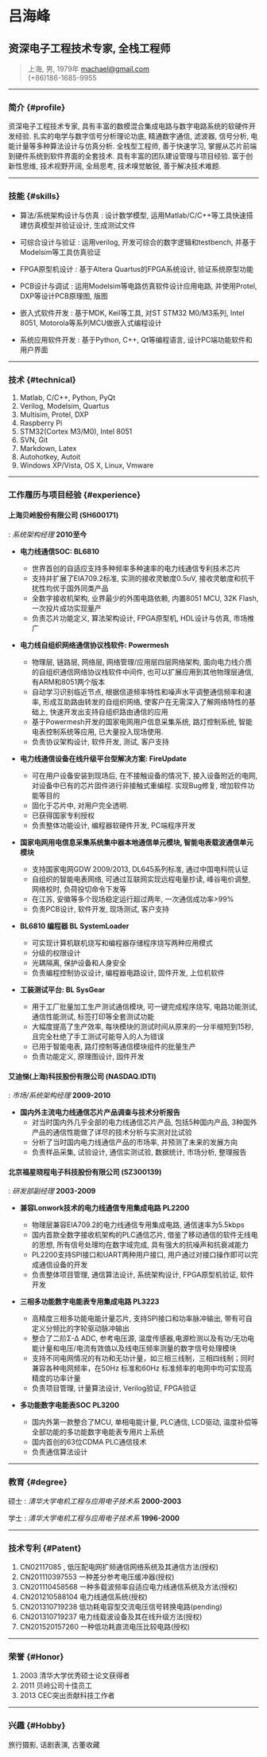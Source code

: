# 吕海峰
## 资深电子工程技术专家, 全栈工程师

> 上海, 男, 1979年
> [machael@gmail.com](machael@gmail.com)  
> (+86)186-1685-9955

------

### 简介 {#profile}

资深电子工程技术专家, 具有丰富的数模混合集成电路与数字电路系统的软硬件开发经验. 扎实的电学与数字信号分析理论功底, 精通数字通信, 滤波器, 信号分析, 电能计量等多种算法设计与仿真分析. 全栈型工程师, 善于快速学习, 掌握从芯片前端到硬件系统到软件界面的全套技术. 具有丰富的团队建设管理与项目经验. 富于创新性思维, 技术视野开阔,  全局思考, 技术嗅觉敏锐, 善于解决技术难题.

------

### 技能 {#skills}

* 算法/系统架构设计与仿真
  : 设计数学模型, 运用Matlab/C/C++等工具快速搭建仿真模型并验证设计, 生成测试文件

* 可综合设计与验证
  : 运用verilog, 开发可综合的数字逻辑和testbench, 并基于Modelsim等工具仿真验证

* FPGA原型机设计
  : 基于Altera Quartus的FPGA系统设计, 验证系统原型功能

* PCB设计与调试
  : 运用Modelsim等电路仿真软件设计应用电路, 并使用Protel, DXP等设计PCB原理图, 版图

* 嵌入式软件开发
  : 基于MDK, Keil等工具, 对ST STM32 M0/M3系列, Intel 8051, Motorola等系列MCU做嵌入式编程设计

* 系统应用软件开发
  : 基于Python, C++, Qt等编程语言, 设计PC端功能软件和用户界面

-------

### 技术 {#technical}

1. Matlab, C/C++, Python, PyQt
1. Verilog, Modelsim, Quartus
1. Multisim, Protel, DXP
1. Raspberry Pi
1. STM32(Cortex M3/M0), Intel 8051
1. SVN, Git
1. Markdown, Latex
1. Autohotkey, Autoit
1. Windows XP/Vista, OS X, Linux, Vmware

------

### 工作履历与项目经验 {#experience}

#### 上海贝岭股份有限公司 (SH600171)
: *系统架构经理*
  __2010至今__
  
* **电力线通信SOC: BL6810**
  + 世界首创的自适应支持多种频率多种速率的电力线通信专利技术芯片
  + 支持并扩展了EIA709.2标准, 实测的接收灵敏度0.5uV, 接收灵敏度和抗干扰性均优于国外同类产品
  + 全数字接收机架构, 业界最少的外围电路依赖, 内置8051 MCU, 32K Flash, 一次投片成功实现量产
  + 负责芯片功能定义, 算法架构设计, FPGA原型机, HDL设计与仿真, 市场推广

* **电力线自组织网络通信协议栈软件: Powermesh**
  + 物理层, 链路层, 网络层, 网络管理/应用层四层网络架构, 面向电力线介质的自组织通信网络协议栈软件中间件, 也可以扩展应用到其他物理层通信, 有ARM和8051两个版本
  + 自动学习识别临近节点, 根据信道频率特性和噪声水平调整通信频率和速率, 形成互助路由转发的自组织网络, 使客户在无需深入了解网络特性的基础上, 快速开发出支持自组织路由通信的应用
  + 基于Powermesh开发的国家电网用户信息采集系统, 路灯控制系统, 智能电表控制系统等应用, 已大量投入现场使用.
  + 负责协议架构设计, 软件开发, 测试, 客户支持

* **电力线通信设备在线升级平台型解决方案: FireUpdate**
  + 可在用户设备安装到现场后, 在不接触设备的情况下, 接入设备附近的电网, 对设备中已有的芯片固件进行非接触式重编程. 实现Bug修复, 增加软件功能等目的
  + 固化于芯片中, 对用户完全透明. 
  + 已获得国家专利授权
  + 负责整体功能设计, 编程器软硬件开发, PC端程序开发 
 
* **国家电网用电信息采集系统集中器本地通信单元模块, 智能电表载波通信单元模块**
  + 支持国家电网GDW 2009/2013, DL645系列标准, 通过中国电科院认证
  + 自组织的智能电表网络, 可通过互联网实现远程电量抄读, 峰谷电价调整, 网络校时, 负荷投切命令下发等
  + 在江苏, 安徽等多个现场稳定运行超过两年, 一次通信成功率>99%
  + 负责PCB设计, 软件开发, 现场测试, 客户支持

* **BL6810 编程器 BL SystemLoader**
  + 可实现计算机联机烧写和编程器存储程序烧写两种应用模式
  + 分级的权限设计
  + 光耦隔离, 保护设备和人身安全
  + 负责编程控制协议设计, 编程器电路设计, 固件开发, 上位机软件

* **工装测试平台: BL SysGear**
  + 用于工厂批量加工生产测试通信模块, 可一键完成程序烧写, 电路功能测试, 通信性能测试, 标签打印等全套测试功能
  + 大幅度提高了生产效率, 每块模块的测试时间从原来的一分半缩短到15秒, 且完全杜绝了手工测试可能导入的人为错误
  + 已用于智能电表, 路灯控制等通信模块组件的批量生产
  + 负责功能定义, 原理图设计, 固件开发

#### 艾迪悌(上海)科技股份有限公司 (NASDAQ.IDTI)
: *市场/系统架构经理*
  __2009-2010__

* **国内外主流电力线通信芯片产品调查与技术分析报告**
  + 对当时国内外几乎全部的电力线通信芯片产品, 包括5种国内产品, 3种国外产品的通信性能做了详尽的技术分析与实测对比试验
  + 分析了当时国内电力线通信产品的市场率, 并预测了未来的发展方向
  + 负责样品采集, 试验设计, 通信实测试验, 数据统计, 市场分析, 整理报告


#### 北京福星晓程电子科技股份有限公司 (SZ300139)
: *研发部副经理*
  __2003-2009__ 
  
* **兼容Lonwork技术的电力线通信专用集成电路 PL2200**
  + 物理层兼容EIA709.2的电力线通信专用集成电路, 通信速率为5.5kbps
  + 国内首款全数字接收机架构的PLC通信芯片, 借鉴了移动通信的软件无线电的思想, 所有信号处理均在数字域完成, 具有强大的抗噪声和抗衰减能力
  + PL2200支持SPI接口和UART两种用户接口, 用户通过对接口操作即可以完成通信设备的开发
  + 负责整体项目管理, 通信算法设计, 系统架构设计, FPGA原型机验证, 软件开发

* **三相多功能数字电能表专用集成电路 PL3223**
  + 高精度三相多功能电能计量芯片, 支持SPI接口和功率脉冲输出, 带有可自定义分频比的字轮驱动脉冲输出
  + 整合了二阶Σ-Δ ADC, 参考电压源, 温度传感器,电源检测以及有功/无功电能计量和电压/电流有效值以及线电压频率测量的数字信号处理模块
  + 支持不同电网情况的有功和无功计量，如三相三线制，三相四线制；同时兼容各种电网频率，在50Hz 标准和60Hz 标准频率的电网中均可实现高精度的功率计量
  + 负责项目管理, 计量算法设计, Verilog验证, FPGA验证

* **多功能数字电能表SOC PL3200**
  + 国内外第一款整合了MCU, 单相电能计量, PLC通信, LCD驱动, 温度补偿等全部功能的多功能数字电能表专用片上系统
  + 国内首创的63位CDMA PLC通信技术
  + 负责通信算法设计

------

### 教育 {#degree}

硕士
: *清华大学电机工程与应用电子技术系*
 __2000-2003__

学士
: *清华大学电机工程与应用电子技术系*
 __1996-2000__

------

### 技术专利 {#Patent}

1. CN02117085 , 低压配电网扩频通信网络系统及其通信方法(授权)
1. CN201110397553  一种差分参考电压缓冲器(授权)
1. CN201110458568 一种多载波频率自适应电力线通信系统及方法(授权)
1. CN201210588104 电力线通信系统(授权)
1. CN201310719238 低功耗电容型交流电压信号转换电路(pending)
1. CN201310719237 电力线载波设备及其在线升级方法(授权)
1. CN201520157260 一种低功耗直流电压比较电路(授权)

------

### 荣誉 {#Honor}

1. 2003 清华大学优秀硕士论文获得者
1. 2011 贝岭公司十佳员工
1. 2013 CEC突出贡献科技工作者

------

### 兴趣 {#Hobby}

旅行摄影, 话剧表演, 古董收藏
